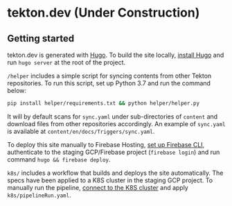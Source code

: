 # tekton.dev (Under Construction)

## Getting started

tekton.dev is generated with [Hugo](https://gohugo.io/). To build the site
locally, [install Hugo](https://gohugo.io/getting-started/installing/)
and run `hugo server` at the root of the project.

`/helper` includes a simple script for syncing contents from other Tekton
repositories. To run this script, set up Python 3.7 and run the command below:

```bash
pip install helper/requirements.txt && python helper/helper.py
```

It will by default scans for `sync.yaml` under sub-directories of `content`
and download files from other repositories accordingly. An example of
`sync.yaml` is available at `content/en/docs/Triggers/sync.yaml`.

To deploy this site manually to Firebase Hosting, [set up Firebase CLI](https://github.com/firebase/firebase-tools),
authenticate to the staging GCP/Firebase project (`firebase login`)
and run command `hugo && firebase deploy`.

`k8s/` includes a workflow that builds and deploys the site automatically.
The specs have been applied to a K8S cluster in the staging GCP project.
To manually run the pipeline,
[connect to the K8S cluster](https://cloud.google.com/kubernetes-engine/docs/quickstart#get_authentication_credentials_for_the_cluster)
and apply `k8s/pipelineRun.yaml`.